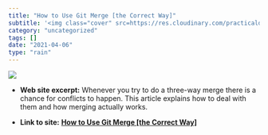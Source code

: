 ```yaml
---
title: "How to Use Git Merge [the Correct Way]"
subtitle: '<img class="cover" src=https://res.cloudinary.com/practicaldev/image/fetch/s--7lvYimJG--/c_imagga_sc...'
category: "uncategorized"
tags: []
date: "2021-04-06"
type: "rain"
---
```

<img class="cover" src=https://res.cloudinary.com/practicaldev/image/fetch/s--7lvYimJG--/c_imagga_scale,f_auto,fl_progressive,h_500,q_auto,w_1000/https://cl.ly/430Q2w473e2R/Image%25202018-04-30%2520at%25201.07.58%2520PM.png>



* **Web site excerpt:** Whenever you try to do a three-way merge there is a chance for conflicts to happen. This article explains how to deal with them and how merging actually works.

* **Link to site:** **[How to Use Git Merge [the Correct Way]](https://dev.to/neshaz/how-to-use-git-merge-the-correctway-25pd)**